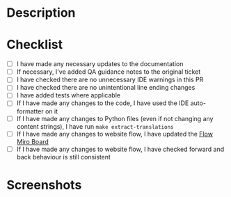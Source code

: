 <!--
Add the ticket number below and uncomment
[Link to Jira ticket](https://beisdigital.atlassian.net/browse/PC-####)
-->

# Description

 <!-- Add a brief description of the change(s) you have made --> 

# Checklist

- [ ] I have made any necessary updates to the documentation
- [ ] If necessary, I've added QA guidance notes to the original ticket
- [ ] I have checked there are no unnecessary IDE warnings in this PR
- [ ] I have checked there are no unintentional line ending changes
- [ ] I have added tests where applicable
- [ ] If I have made any changes to the code, I have used the IDE auto-formatter on it
- [ ] If I have made any changes to Python files (even if not changing any content strings), I have run `make extract-translations`
- [ ] If I have made any changes to website flow, I have updated the [Flow Miro Board](https://miro.com/app/board/uXjVK4AgQ3E=/)
- [ ] If I have made any changes to website flow, I have checked forward and back behaviour is still consistent

# Screenshots

 <!-- Add any screenshots of your changes, if applicable --> 
